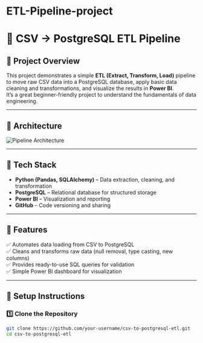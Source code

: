 # ETL-Pipeline-project
# 📂 CSV → PostgreSQL ETL Pipeline

## 📌 Project Overview  
This project demonstrates a simple **ETL (Extract, Transform, Load)** pipeline to move raw CSV data into a PostgreSQL database, apply basic data cleaning and transformations, and visualize the results in **Power BI**.  
It’s a great beginner-friendly project to understand the fundamentals of data engineering.

---

## 🔹 Architecture  
![Pipeline Architecture](A_flow_diagram_in_the_image_illustrates_a_data_pip.png)

---

## 🔹 Tech Stack  
- **Python (Pandas, SQLAlchemy)** – Data extraction, cleaning, and transformation  
- **PostgreSQL** – Relational database for structured storage  
- **Power BI** – Visualization and reporting  
- **GitHub** – Code versioning and sharing  

---

## 🔹 Features  
✅ Automates data loading from CSV to PostgreSQL  
✅ Cleans and transforms raw data (null removal, type casting, new columns)  
✅ Provides ready-to-use SQL queries for validation  
✅ Simple Power BI dashboard for visualization  

---

## 🔹 Setup Instructions

### 1️⃣ Clone the Repository
```bash
git clone https://github.com/your-username/csv-to-postgresql-etl.git
cd csv-to-postgresql-etl
